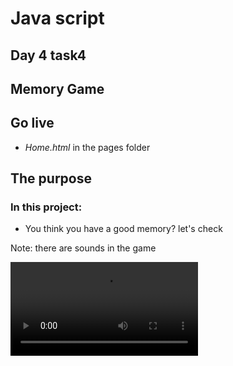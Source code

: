 # Java script 
## Day 4 task4 
## Memory Game

## Go live
- *Home.html* in the pages folder

## The purpose
### In this project:
- You think you have a good memory?
let's check

Note: there are sounds in the game

![](./memory-game.mp4)